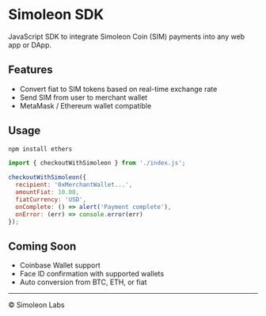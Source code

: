 # Simoleon SDK

JavaScript SDK to integrate Simoleon Coin (SIM) payments into any web app or DApp.

## Features
- Convert fiat to SIM tokens based on real-time exchange rate
- Send SIM from user to merchant wallet
- MetaMask / Ethereum wallet compatible

## Usage

```bash
npm install ethers
```

```js
import { checkoutWithSimoleon } from './index.js';

checkoutWithSimoleon({
  recipient: '0xMerchantWallet...',
  amountFiat: 10.00,
  fiatCurrency: 'USD',
  onComplete: () => alert('Payment complete'),
  onError: (err) => console.error(err)
});
```

## Coming Soon
- Coinbase Wallet support
- Face ID confirmation with supported wallets
- Auto conversion from BTC, ETH, or fiat

---
© Simoleon Labs

